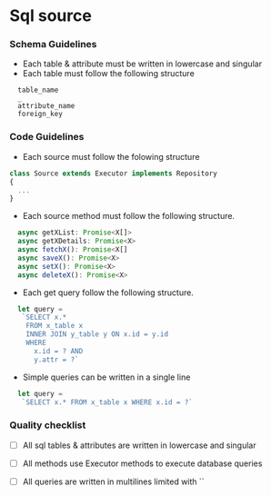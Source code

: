 # Sql source

### Schema Guidelines

- Each table & attribute must be written in lowercase and singular
- Each table must follow the following structure
```
  table_name
  _
  attribute_name
  foreign_key
```

### Code Guidelines

- Each source must follow the folowing structure

```typescript
class Source extends Executor implements Repository
{
  ...
}
```

- Each source method must follow the following structure.
```typescript
  async getXList: Promise<X[]>
  async getXDetails: Promise<X>
  async fetchX(): Promise<X[]
  async saveX(): Promise<X>
  async setX(): Promise<X>
  async deleteX(): Promise<X>
```

- Each get query follow the following structure.
```typescript
  let query =
   `SELECT x.*
    FROM x_table x
    INNER JOIN y_table y ON x.id = y.id
    WHERE
      x.id = ? AND
      y.attr = ?`
```
- Simple queries can be written in a single line
```typescript
  let query =
   `SELECT x.* FROM x_table x WHERE x.id = ?`
```

### Quality checklist

- [ ] All sql tables & attributes are written in lowercase and singular
- [ ] All methods use Executor methods to execute database queries
- [ ] All queries are written in multilines limited with ``

